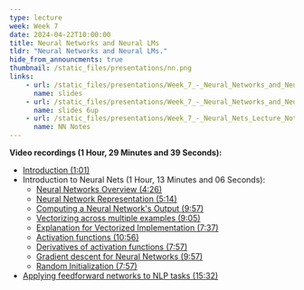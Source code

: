 ```yaml
---
type: lecture
week: Week 7
date: 2024-04-22T10:00:00
title: Neural Networks and Neural LMs
tldr: "Neural Networks and Neural LMs."
hide_from_announcments: true
thumbnail: /static_files/presentations/nn.png
links: 
    - url: /static_files/presentations/Week_7_-_Neural_Networks_and_Neural_LMs.pdf
      name: slides
    - url: /static_files/presentations/Week_7_-_Neural_Networks_and_Neural_LMs_6up.pdf
      name: slides 6up
    - url: /static_files/presentations/Week_7_-_Neural_Nets_Lecture_Notes.pdf
      name: NN Notes
---
```

**Video recordings (1 Hour, 29 Minutes and 39 Seconds):**
- [Introduction (1:01)](https://youtu.be/xRdRtW30esQ)
- Introduction to Neural Nets (1 Hour, 13 Minutes and 06 Seconds):
    - [Neural Networks Overview (4:26)](https://youtu.be/NAZFnD0jfLw)
    - [Neural Network Representation (5:14)](https://youtu.be/bYtACdBD9xo)
    - [Computing a Neural Network's Output (9:57)](https://youtu.be/t99bStihO6g)
    - [Vectorizing across multiple examples (9:05)](https://youtu.be/Vaahd66OQ48)
    - [Explanation for Vectorized Implementation (7:37)](https://youtu.be/ybMkXvEfReg)
    - [Activation functions (10:56)](https://youtu.be/YTCTl1haOHI)
    - [Derivatives of activation functions (7:57)](https://youtu.be/Ah7NChvn8rg)
    - [Gradient descent for Neural Networks (9:57)](https://youtu.be/cTBTdyZl2tk)
    - [Random Initialization (7:57)](https://youtu.be/DMM9wBm-mLk)
- [Applying feedforward networks to NLP tasks (15:32)](https://youtu.be/GlnLFI4zoeU)
